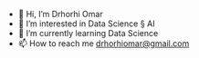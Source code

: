 - 👋 Hi, I’m Drhorhi Omar
- 👀 I’m interested in Data Science § AI
- 🌱 I’m currently learning Data Science
- 📫 How to reach me drhorhiomar@gmail.com

<!---
omardrho/omardrho is a ✨ special ✨ repository because its `README.md` (this file) appears on your GitHub profile.
You can click the Preview link to take a look at your changes.
--->
